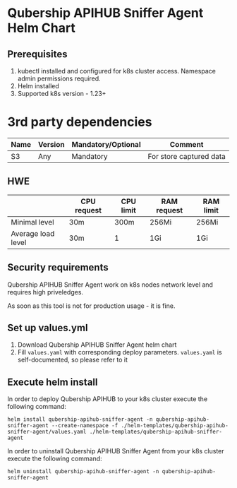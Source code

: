 # Qubership APIHUB Sniffer Agent Helm Chart

## Prerequisites

1. kubectl installed and configured for k8s cluster access. Namespace admin permissions required.
1. Helm installed
1. Supported k8s version - 1.23+

# 3rd party dependencies

| Name | Version | Mandatory/Optional | Comment |
| ---- | ------- |------------------- | ------- |
| S3 | Any | Mandatory | For store captured data |

## HWE

|     | CPU request | CPU limit | RAM request | RAM limit |
| --- | ----------- | --------- | ----------- | --------- |
| Minimal level        | 30m | 300m   | 256Mi | 256Mi |
| Average load level   | 30m | 1      | 1Gi   | 1Gi   |

## Security requirements

Qubership APIHUB Sniffer Agent work on k8s nodes network level and requires high priveledges.

As soon as this tool is not for production usage - it is fine. 


## Set up values.yml

1. Download Qubership APIHUB Sniffer Agent helm chart
1. Fill `values.yaml` with corresponding deploy parameters. `values.yaml` is self-documented, so please refer to it

## Execute helm install

In order to deploy Qubership APIHUB to your k8s cluster execute the following command:

```
helm install qubership-apihub-sniffer-agent -n qubership-apihub-sniffer-agent --create-namespace -f ./helm-templates/qubership-apihub-sniffer-agent/values.yaml ./helm-templates/qubership-apihub-sniffer-agent
```

In order to uninstall Qubership APIHUB Sniffer Agent from your k8s cluster execute the following command:

```
helm uninstall qubership-apihub-sniffer-agent -n qubership-apihub-sniffer-agent
```